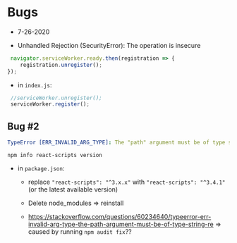 # Bugs

- 7-26-2020

- Unhandled Rejection (SecurityError): The operation is insecure

```js
 navigator.serviceWorker.ready.then(registration => {
    registration.unregister();
});
```

- in `index.js`:

```js
 //serviceWorker.unregister();
 serviceWorker.register();
```

## Bug #2

```yaml
TypeError [ERR_INVALID_ARG_TYPE]: The "path" argument must be of type string. Received type undefined
```

`npm info react-scripts version`

- in `package.json`:

  - replace `"react-scripts": "^3.x.x"` with `"react-scripts": "^3.4.1"` (or the latest available version)

  - Delete node_modules => reinstall

  - https://stackoverflow.com/questions/60234640/typeerror-err-invalid-arg-type-the-path-argument-must-be-of-type-string-re => caused by running `npm audit fix`?? 
